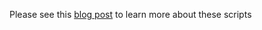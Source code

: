 Please see this [blog post](http://cdwscience.blogspot.com/2012/06/my-23andme-results-getting-free-second.html) to learn more about these scripts
